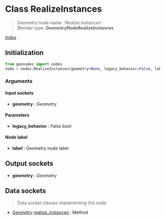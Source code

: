 
# Class RealizeInstances

> Geometry node name: _'Realize Instances'_<br>Blender type:  **GeometryNodeRealizeInstances**


[Index](/docs/index.md)

## Initialization


```python
from geonodes import nodes
node = nodes.RealizeInstances(geometry=None, legacy_behavior=False, label=None)
```


### Arguments


#### Input sockets



- **geometry** : _Geometry_



#### Parameters



- **legacy_behavior** : _False_ bool



#### Node label



- **label** : Geometry node label



## Output sockets



- **geometry** : _Geometry_



## Data sockets

> Data socket classes implementing this node




- [Geometry](../sockets/Geometry.md) [realize_instances](../sockets/Geometry.md#realize_instances) : Method


